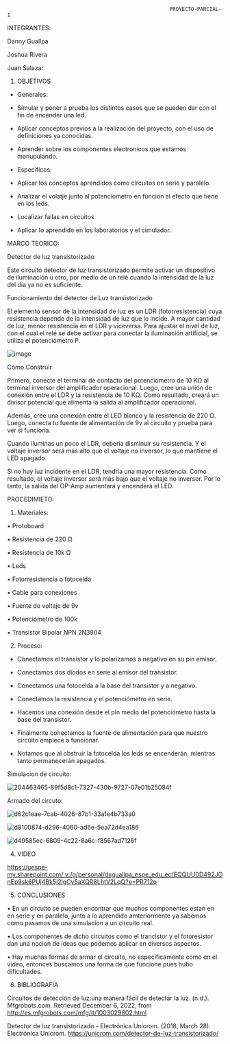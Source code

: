                                                          PROYECTO-PARCIAL-1
 
 INTEGRANTES:
 
 Danny Guallpa
 
 Joshua Rivera 
 
 Juan Salazar 


1. OBJETIVOS 

- Generales: 

 - Simular y poner a prueba los distintos casos que se pueden dar con el fin de encender una led.
 
 - Aplicar conceptos previos a la realización del proyecto, con el uso de definiciones ya conocidas.
 
 - Aprender sobre los componentes electronicos que estamos manupulando.

- Especificos: 

- Aplicar los conceptos aprendidos como circuitos en serie y paralelo.

- Analizar el volatje junto al potenciometro en funcion al efecto que tiene en los leds.

- Localizar fallas en circuitos.

- Aplicar lo aprendido en los laboratorios y el cimulador.

MARCO TEORICO:

Detector de luz transistorizado

Este circuito detector de luz transistorizado permite activar un dispositivo de iluminación u otro, por medio de un relé cuando la intensidad de la luz del día ya no es suficiente.

Funcionamiento del detector de Luz transistorizado

El elemento sensor de la intensidad de luz es un LDR (fotorresistencia) cuya resistencia depende de la intensidad de luz que lo incide. A mayor cantidad de luz, menor resistencia en el LDR y viceversa. Para ajustar el nivel de luz, con el cual el relé se debe activar para conectar la iluminación artificial, se utiliza el potenciómetro P.

![image](https://user-images.githubusercontent.com/117873786/205939051-ccd3bb44-cfd2-4908-9113-df6b78a76016.png)

Cómo Construir

Primero, conecte el terminal de contacto del potenciómetro de 10 KΩ al terminal inversor del amplificador operacional. Luego, cree una unión de conexión entre el LDR y la resistencia de 10 KΩ. Como resultado, creará un divisor potencial que alimenta la salida al amplificador operacional.

Además, cree una conexión entre el LED blanco y la resistencia de 220 Ω. Luego, conecta tu fuente de alimentación de 9v al circuito y prueba para ver si funciona.

Cuando iluminas un poco el LDR, debería disminuir su resistencia. Y el voltaje inversor será más alto que el voltaje no inversor, lo que mantiene el LED apagado.

Si no hay luz incidente en el LDR, tendría una mayor resistencia. Como resultado, el voltaje inversor será más bajo que el voltaje no inversor. Por lo tanto, la salida del OP-Amp aumentará y encenderá el LED.

PROCEDIMIETO:


1. Materiales: 

• Protoboard

• Resistencia de 220 Ω

• Resistencia de 10k Ω

• Leds

• Fotorresistencia o fotocelda

• Cable para conexiones

• Fuente de voltaje de 9v

• Potenciómetro de 100k

• Transistor Bipolar NPN 2N3904

2. Proceso:

- Conectamos el transistor y lo polarizamos a negativo en su pin emisor.

- Conectamos dos diodos en serie al emisor del transistor.

- Conectamos una fotocelda a la base del transistor y a negativo.

- Conectamos la resistencia y el potenciómetro en serie.

- Hacemos una conexión desde el pin medio del potenciómetro hasta la base del transistor.

- Finalmente conectamos la fuente de alimentación para que nuestro circuito empiece a funcionar.

- Notamos que al obstruir la fotocelda los leds se encenderán, mientras tanto permanecerán apagados.


Simulacion de circuito:

![204463465-89f5d8c1-7327-430b-9727-07e01b25084f](https://user-images.githubusercontent.com/117873786/204558903-9acde561-577c-4ed4-8fa7-d672b4410a32.png)


Armado del circuto:

![d62c1eae-7cab-4026-87b1-33a1e4b733a0](https://user-images.githubusercontent.com/117873786/205934623-31607c1c-10e7-4c31-87fe-cb869393f868.jpg)

![d8100874-d296-4060-ad6e-5ea72d4ea186](https://user-images.githubusercontent.com/117873786/205934697-d95ff903-8385-4854-9c44-cc0f5e63c3ec.jpg)

![d49585ec-6809-4c22-8a6c-f8567ad7126f](https://user-images.githubusercontent.com/117873786/205934721-9e9b9e46-0fa3-4aba-8db0-ca948310b3cc.jpg)




4. VIDEO


https://uespe-my.sharepoint.com/:v:/g/personal/dxguallpa_espe_edu_ec/EQQUU0D492JOnEp9sk6PUj4Bk5j2lgCy5aXQR8LhtV2LqQ?e=PR712o

5. CONCLUSIONES


• En un circuito se pueden encontrar que muchos componentes estan en en serie y en paralelo, junto a lo aprendido amteriormente ya sabemos como pasamos de una simulacion a un circuito real.

• Los componentes de dicho circuitos como el trancistor y el fotoresistor dan una nocion de ideas que podemos aplicar en diversos aspectos.

• Hay muchas formas de armar el circuito, no especificamente como en el video, entonces buscamos una forma de que funcione pues hubo dificultades.


6. BIBLIOGRAFÍA


Circuitos de detección de luz:una manera fácil de detectar la luz. (n.d.). Mfgrobots.com. Retrieved December 6, 2022, from http://es.mfgrobots.com/mfg/it/1003029802.html

Detector de luz transistorizado - Electrónica Unicrom. (2018, March 28). Electrónica Unicrom. https://unicrom.com/detector-de-luz-transistorizado/




